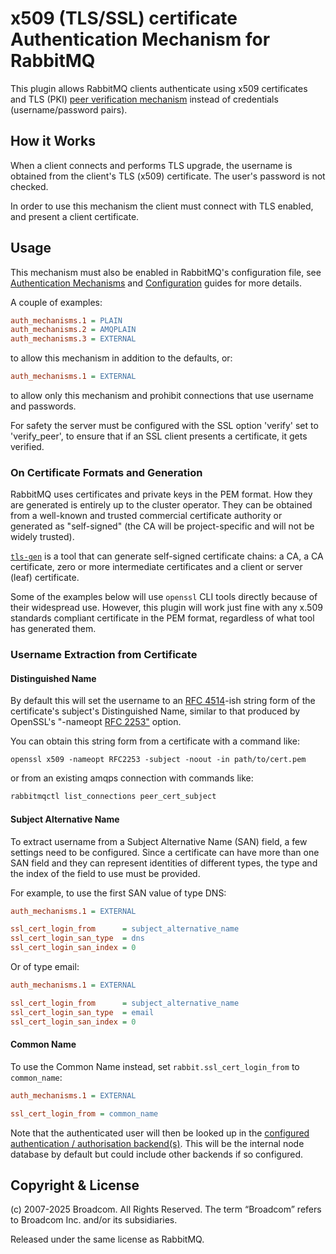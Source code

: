 # x509 (TLS/SSL) certificate Authentication Mechanism for RabbitMQ

This plugin allows RabbitMQ clients authenticate using x509 certificates
and TLS (PKI) [peer verification mechanism](https://tools.ietf.org/html/rfc5280#section-6)
instead of credentials (username/password pairs).


## How it Works

When a client connects and performs TLS upgrade,
the username is obtained from the client's
TLS (x509) certificate. The user's password is not checked.

In order to use this mechanism the client must connect with TLS enabled, and
present a client certificate.


## Usage

This mechanism must also be enabled in RabbitMQ's configuration file,
see [Authentication Mechanisms](https://www.rabbitmq.com/docs/access-control/) and
[Configuration](https://www.rabbitmq.com/docs/configure) guides for
more details.

A couple of examples:

``` ini
auth_mechanisms.1 = PLAIN
auth_mechanisms.2 = AMQPLAIN
auth_mechanisms.3 = EXTERNAL
```

to allow this mechanism in addition to the defaults, or:

``` ini
auth_mechanisms.1 = EXTERNAL
```

to allow only this mechanism and prohibit connections that use
username and passwords.

For safety the server must be configured with the SSL option 'verify'
set to 'verify_peer', to ensure that if an SSL client presents a
certificate, it gets verified.

### On Certificate Formats and Generation

RabbitMQ uses certificates and private keys in the PEM format. How they are generated
is entirely up to the cluster operator. They can be obtained from a well-known and trusted
commercial certificate authority or generated as "self-signed" (the CA will be project-specific
and will not be widely trusted).

[`tls-gen`](https://github.com/rabbitmq/tls-gen) is a tool that can generate self-signed certificate chains:
a CA, a CA certificate, zero or more intermediate certificates and a client or server (leaf) certificate.

Some of the examples below will use `openssl` CLI tools directly because of their widespread use.
However, this plugin will work just fine with any x.509 standards compliant certificate in the PEM format,
regardless of what tool has generated them.


### Username Extraction from Certificate

#### Distinguished Name

By default this will set the username to an [RFC 4514](https://tools.ietf.org/html/rfc4514)-ish string form of
the certificate's subject's Distinguished Name, similar to that
produced by OpenSSL's "-nameopt [RFC 2253"](https://tools.ietf.org/html/rfc2253) option.

You can obtain this string form from a certificate with a command like:

```
openssl x509 -nameopt RFC2253 -subject -noout -in path/to/cert.pem
```

or from an existing amqps connection with commands like:

``` bash
rabbitmqctl list_connections peer_cert_subject
```

#### Subject Alternative Name

To extract username from a Subject Alternative Name (SAN) field, a few
settings need to be configured. Since a certificate can have more than
one SAN field and they can represent identities of different types,
the type and the index of the field to use must be provided.

For example, to use the first SAN value of type DNS:

``` ini
auth_mechanisms.1 = EXTERNAL

ssl_cert_login_from      = subject_alternative_name
ssl_cert_login_san_type  = dns
ssl_cert_login_san_index = 0
```

Or of type email:

``` ini
auth_mechanisms.1 = EXTERNAL

ssl_cert_login_from      = subject_alternative_name
ssl_cert_login_san_type  = email
ssl_cert_login_san_index = 0
```

#### Common Name

To use the Common Name instead, set `rabbit.ssl_cert_login_from` to `common_name`:

``` ini
auth_mechanisms.1 = EXTERNAL

ssl_cert_login_from = common_name
```

Note that the authenticated user will then be looked up in the
[configured authentication / authorisation backend(s)](https://www.rabbitmq.com/docs/access-control). This will be
the internal node database by default but could include other
backends if so configured.

## Copyright & License

(c) 2007-2025 Broadcom. All Rights Reserved. The term “Broadcom” refers to Broadcom Inc. and/or its subsidiaries.

Released under the same license as RabbitMQ.
